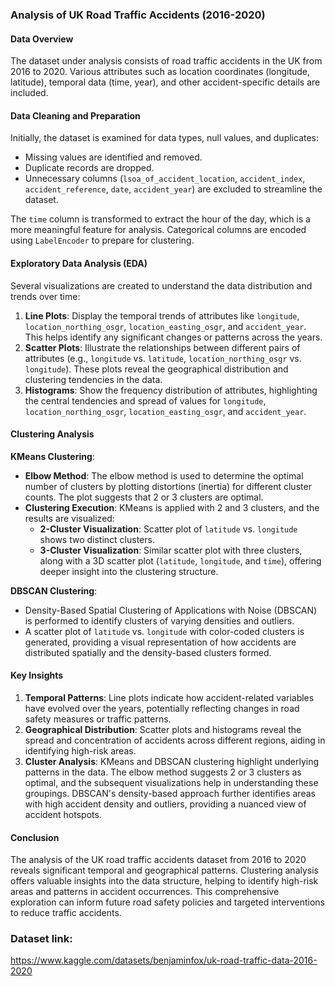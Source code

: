 ### Analysis of UK Road Traffic Accidents (2016-2020)

#### Data Overview
The dataset under analysis consists of road traffic accidents in the UK from 2016 to 2020. Various attributes such as location coordinates (longitude, latitude), temporal data (time, year), and other accident-specific details are included.

#### Data Cleaning and Preparation
Initially, the dataset is examined for data types, null values, and duplicates:
- Missing values are identified and removed.
- Duplicate records are dropped.
- Unnecessary columns (`lsoa_of_accident_location`, `accident_index`, `accident_reference`, `date`, `accident_year`) are excluded to streamline the dataset.

The `time` column is transformed to extract the hour of the day, which is a more meaningful feature for analysis. Categorical columns are encoded using `LabelEncoder` to prepare for clustering.

#### Exploratory Data Analysis (EDA)
Several visualizations are created to understand the data distribution and trends over time:
1. **Line Plots**: Display the temporal trends of attributes like `longitude`, `location_northing_osgr`, `location_easting_osgr`, and `accident_year`. This helps identify any significant changes or patterns across the years.
2. **Scatter Plots**: Illustrate the relationships between different pairs of attributes (e.g., `longitude` vs. `latitude`, `location_northing_osgr` vs. `longitude`). These plots reveal the geographical distribution and clustering tendencies in the data.
3. **Histograms**: Show the frequency distribution of attributes, highlighting the central tendencies and spread of values for `longitude`, `location_northing_osgr`, `location_easting_osgr`, and `accident_year`.

#### Clustering Analysis
**KMeans Clustering**:
- **Elbow Method**: The elbow method is used to determine the optimal number of clusters by plotting distortions (inertia) for different cluster counts. The plot suggests that 2 or 3 clusters are optimal.
- **Clustering Execution**: KMeans is applied with 2 and 3 clusters, and the results are visualized:
  - **2-Cluster Visualization**: Scatter plot of `latitude` vs. `longitude` shows two distinct clusters.
  - **3-Cluster Visualization**: Similar scatter plot with three clusters, along with a 3D scatter plot (`latitude`, `longitude`, and `time`), offering deeper insight into the clustering structure.

**DBSCAN Clustering**:
- Density-Based Spatial Clustering of Applications with Noise (DBSCAN) is performed to identify clusters of varying densities and outliers.
- A scatter plot of `latitude` vs. `longitude` with color-coded clusters is generated, providing a visual representation of how accidents are distributed spatially and the density-based clusters formed.

#### Key Insights
1. **Temporal Patterns**: Line plots indicate how accident-related variables have evolved over the years, potentially reflecting changes in road safety measures or traffic patterns.
2. **Geographical Distribution**: Scatter plots and histograms reveal the spread and concentration of accidents across different regions, aiding in identifying high-risk areas.
3. **Cluster Analysis**: KMeans and DBSCAN clustering highlight underlying patterns in the data. The elbow method suggests 2 or 3 clusters as optimal, and the subsequent visualizations help in understanding these groupings. DBSCAN's density-based approach further identifies areas with high accident density and outliers, providing a nuanced view of accident hotspots.

#### Conclusion
The analysis of the UK road traffic accidents dataset from 2016 to 2020 reveals significant temporal and geographical patterns. Clustering analysis offers valuable insights into the data structure, helping to identify high-risk areas and patterns in accident occurrences. This comprehensive exploration can inform future road safety policies and targeted interventions to reduce traffic accidents.
### Dataset link:
https://www.kaggle.com/datasets/benjaminfox/uk-road-traffic-data-2016-2020
